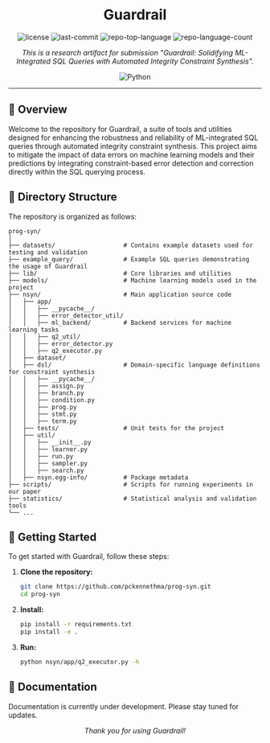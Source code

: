 <p align="center">
    <h1 align="center">Guardrail</h1>
</p>

<p align="center">
	<img src="https://img.shields.io/github/license/pckennethma/prog-syn?style=flat&color=0080ff" alt="license">
	<img src="https://img.shields.io/github/last-commit/pckennethma/prog-syn?style=flat&logo=git&logoColor=white&color=0080ff" alt="last-commit">
	<img src="https://img.shields.io/github/languages/top/pckennethma/prog-syn?style=flat&color=0080ff" alt="repo-top-language">
	<img src="https://img.shields.io/github/languages/count/pckennethma/prog-syn?style=flat&color=0080ff" alt="repo-language-count">
</p>

<p align="center">
	<em>This is a research artifact for submission "Guardrail: Solidifying ML-Integrated SQL Queries with Automated Integrity Constraint Synthesis".</em>
</p>

<p align="center">
	<img src="https://img.shields.io/badge/Python-3776AB.svg?style=flat&logo=Python&logoColor=white" alt="Python">
</p>
<hr>

## 📍 Overview

Welcome to the repository for Guardrail, a suite of tools and utilities designed for enhancing the robustness and reliability of ML-integrated SQL queries through automated integrity constraint synthesis. This project aims to mitigate the impact of data errors on machine learning models and their predictions by integrating constraint-based error detection and correction directly within the SQL querying process.

## 📂 Directory Structure

The repository is organized as follows:

```
prog-syn/
│
├── datasets/                   # Contains example datasets used for testing and validation
├── example_query/              # Example SQL queries demonstrating the usage of Guardrail
├── lib/                        # Core libraries and utilities
├── models/                     # Machine learning models used in the project
├── nsyn/                       # Main application source code
│   ├── app/
│   │   ├── __pycache__/
│   │   ├── error_detector_util/
│   │   ├── ml_backend/         # Backend services for machine learning tasks
│   │   ├── q2_util/
│   │   ├── error_detector.py
│   │   ├── q2_executor.py
│   ├── dataset/
│   ├── dsl/                    # Domain-specific language definitions for constraint synthesis
│   │   ├── __pycache__/
│   │   ├── assign.py
│   │   ├── branch.py
│   │   ├── condition.py
│   │   ├── prog.py
│   │   ├── stmt.py
│   │   ├── term.py
│   ├── tests/                  # Unit tests for the project
│   ├── util/
│   │   ├── __init__.py
│   │   ├── learner.py
│   │   ├── run.py
│   │   ├── sampler.py
│   │   ├── search.py
│   ├── nsyn.egg-info/          # Package metadata
├── scripts/                    # Scripts for running experiments in our paper
├── statistics/                 # Statistical analysis and validation tools
└── ...
```

## 🚀 Getting Started

To get started with Guardrail, follow these steps:

1. **Clone the repository:**

    ```sh
    git clone https://github.com/pckennethma/prog-syn.git
    cd prog-syn
    ```

2. **Install:**

    ```sh
    pip install -r requirements.txt
    pip install -e .
    ```

3. **Run:**

    ```sh
    python nsyn/app/q2_executor.py -h
    ```

## 📖 Documentation

Documentation is currently under development. Please stay tuned for updates.

<p align="center">
    <em>Thank you for using Guardrail!</em>
</p>
